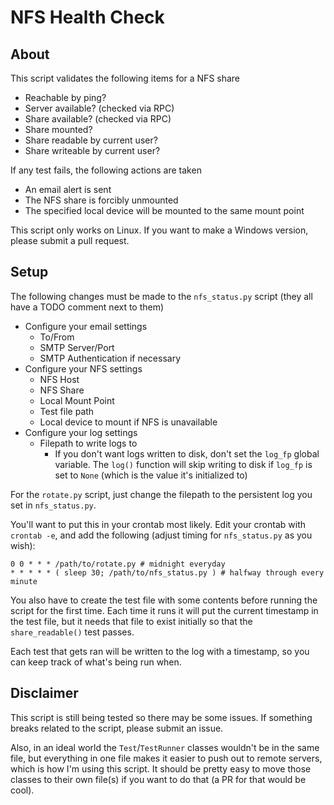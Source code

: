 # NFS Health Check

## About

This script validates the following items for a NFS share
 - Reachable by ping?
 - Server available? (checked via RPC)
 - Share available? (checked via RPC)
 - Share mounted?
 - Share readable by current user?
 - Share writeable by current user?

If any test fails, the following actions are taken
 - An email alert is sent
 - The NFS share is forcibly unmounted
 - The specified local device will be mounted to the same mount point

This script only works on Linux. If you want to make a Windows version, please submit a pull request.

## Setup

The following changes must be made to the `nfs_status.py` script (they all have a TODO comment next to them)
 - Configure your email settings
   - To/From
   - SMTP Server/Port
   - SMTP Authentication if necessary
 - Configure your NFS settings
   - NFS Host
   - NFS Share
   - Local Mount Point
   - Test file path
   - Local device to mount if NFS is unavailable
 - Configure your log settings
   - Filepath to write logs to
     - If you don't want logs written to disk, don't set the `log_fp` global variable. The `log()` function will skip writing to disk if `log_fp` is set to `None` (which is the value it's initialized to)

For the `rotate.py` script, just change the filepath to the persistent log you set in `nfs_status.py`.

You'll want to put this in your crontab most likely. Edit your crontab with `crontab -e`, and add the following (adjust timing for `nfs_status.py` as you wish):
```
0 0 * * * /path/to/rotate.py # midnight everyday
* * * * * ( sleep 30; /path/to/nfs_status.py ) # halfway through every minute
```

You also have to create the test file with some contents before running the script for the first time. Each time it runs it will put the current timestamp in the test file, but it needs that file to exist initially so that the `share_readable()` test passes.

Each test that gets ran will be written to the log with a timestamp, so you can keep track of what's being run when.

## Disclaimer

This script is still being tested so there may be some issues. If something breaks related to the script, please submit an issue.

Also, in an ideal world the `Test`/`TestRunner` classes wouldn't be in the same file, but everything in one file makes it easier to push out to remote servers, which is how I'm using this script. It should be pretty easy to move those classes to their own file(s) if you want to do that (a PR for that would be cool).